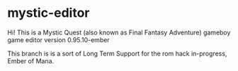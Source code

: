 # mystic-editor

Hi! This is a Mystic Quest (also known as Final Fantasy Adventure) gameboy game editor version 0.95.10-ember

This branch is is a sort of Long Term Support for the rom hack in-progress, Ember of Mana.
